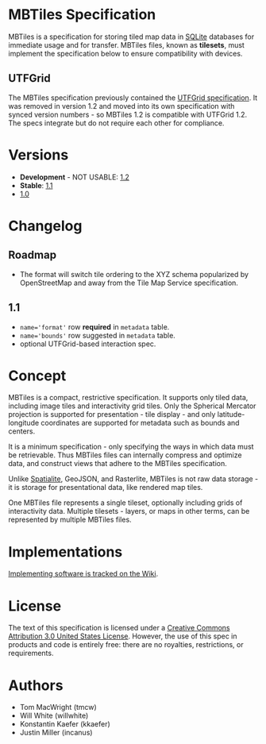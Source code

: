 # MBTiles Specification

MBTiles is a specification for storing tiled map data in
[SQLite](http://sqlite.org/) databases for immediate usage and for transfer.
MBTiles files, known as **tilesets**, must implement the specification below
to ensure compatibility with devices.

## UTFGrid

The MBTiles specification previously contained the
[UTFGrid specification](https://github.com/mapbox/utfgrid-spec).
It was removed in version 1.2 and moved into its own specification
with synced version numbers - so MBTiles 1.2 is compatible with
UTFGrid 1.2. The specs integrate but do not require each other
for compliance.

# Versions

* **Development** - NOT USABLE: [1.2](https://github.com/mapbox/mbtiles-spec/blob/master/1.2/spec.md)
* **Stable**: [1.1](https://github.com/mapbox/mbtiles-spec/blob/master/1.1/spec.md)
* [1.0](https://github.com/mapbox/mbtiles-spec/blob/master/1.0/spec.md)

# Changelog

## Roadmap

* The format will switch tile ordering to the XYZ schema popularized by
  OpenStreetMap and away from the Tile Map Service specification.

## 1.1

* `name='format'` row **required** in `metadata` table.
* `name='bounds'` row suggested in `metadata` table.
* optional UTFGrid-based interaction spec.

# Concept

MBTiles is a compact, restrictive specification. It supports only
tiled data, including image tiles and interactivity grid tiles. Only the
Spherical Mercator projection is supported for presentation - tile display -
and only latitude-longitude coordinates are supported for metadata such
as bounds and centers.

It is a minimum specification - only specifying the ways in which data
must be retrievable. Thus MBTiles files can internally compress and optimize
data, and construct views that adhere to the MBTiles specification.

Unlike [Spatialite](http://www.gaia-gis.it/spatialite/), GeoJSON,
and Rasterlite, MBTiles is not raw data storage - it is storage
for presentational data, like rendered map tiles.

One MBTiles file represents a single tileset, optionally including grids
of interactivity data. Multiple tilesets - layers, or maps in other terms,
can be represented by multiple MBTiles files.

# Implementations

[Implementing software is tracked on the Wiki](https://github.com/mapbox/mbtiles-spec/wiki/Implementations).

# License

The text of this specification is licensed under a
[Creative Commons Attribution 3.0 United States License](http://creativecommons.org/licenses/by/3.0/us/).
However, the use of this spec in products and code is entirely free:
there are no royalties, restrictions, or requirements.

# Authors

* Tom MacWright (tmcw)
* Will White (willwhite)
* Konstantin Kaefer (kkaefer)
* Justin Miller (incanus)
